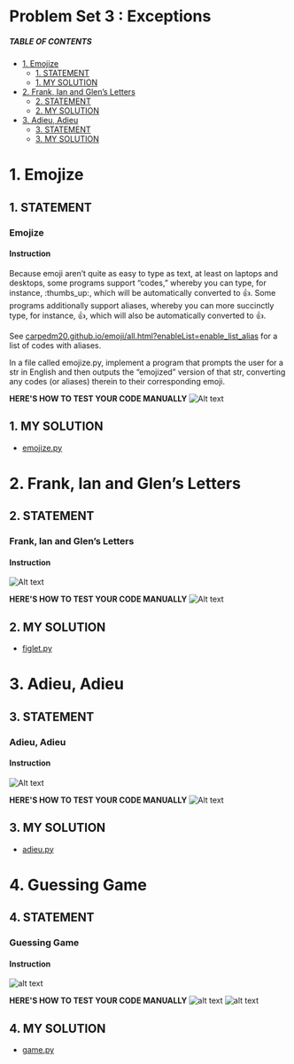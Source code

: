 # Problem Set 3 : Exceptions

##### TABLE OF CONTENTS
- [1. Emojize](#1-emojize)
  * [1. STATEMENT](#1-statement)
  * [1. MY SOLUTION](#1-my-solution)
- [2. Frank, Ian and Glen’s Letters](#2-frank--ian-and-glen-s-letters)
  * [2. STATEMENT](#2-statement)
  * [2. MY SOLUTION](#2-my-solution)
- [3. Adieu, Adieu](#3-adieu--adieu)
  * [3. STATEMENT](#3-statement)
  * [3. MY SOLUTION](#3-my-solution)


# 1. Emojize
## 1. STATEMENT
### Emojize
#### Instruction
Because emoji aren’t quite as easy to type as text, at least on laptops and desktops, some programs support “codes,” whereby you can type, for instance, :thumbs_up:, which will be automatically converted to 👍. Some programs additionally support aliases, whereby you can more succinctly type, for instance, :thumbsup:, which will also be automatically converted to 👍.

See [carpedm20.github.io/emoji/all.html?enableList=enable_list_alias](https://carpedm20.github.io/emoji/all.html?enableList=enable_list_alias) for a list of codes with aliases.

In a file called emojize.py, implement a program that prompts the user for a str in English and then outputs the “emojized” version of that str, converting any codes (or aliases) therein to their corresponding emoji.

**HERE'S HOW TO TEST YOUR CODE MANUALLY**
![Alt text](<Problem Set 4/Images/emojize.png>)

## 1. MY SOLUTION
- [emojize.py](https://github.com/p3uj/edX-Harvard-University-CS50-s-Introduction-to-Programming-with-Python/blob/5b85f3641e5d70a455a7b20156176e988f6f2494/Problem%20Set%204/emojize.py)


# 2. Frank, Ian and Glen’s Letters
## 2. STATEMENT
### Frank, Ian and Glen’s Letters
#### Instruction
![Alt text](<Problem Set 4/Images/Frank, Ian and Glen’s Letters Instructions.png>)

**HERE'S HOW TO TEST YOUR CODE MANUALLY**
![Alt text](<Problem Set 4/Images/Frank, Ian and Glens Letters Test.png>)

## 2. MY SOLUTION
- [figlet.py](https://github.com/p3uj/edX-Harvard-University-CS50-s-Introduction-to-Programming-with-Python/blob/a033df47d32644af12afc1a0c47d625fd78ee56a/Problem%20Set%204/figlet.py)


# 3. Adieu, Adieu
## 3. STATEMENT
### Adieu, Adieu
#### Instruction
![Alt text](<Problem Set 4/Images/Adieu, Adieu Instructions.png>)

**HERE'S HOW TO TEST YOUR CODE MANUALLY**
![Alt text](<Problem Set 4/Images/Adieu, Adieu Test.png>)

## 3. MY SOLUTION
- [adieu.py](https://github.com/p3uj/edX-Harvard-University-CS50-s-Introduction-to-Programming-with-Python/blob/4b713aeff451810121233073752871a35117258c/Problem%20Set%204/adieu.py)

# 4. Guessing Game
## 4. STATEMENT
### Guessing Game
#### Instruction
![alt text](<Problem Set 4/Images/guessing_game_instruction.png>)

**HERE'S HOW TO TEST YOUR CODE MANUALLY**
![alt text](<Problem Set 4/Images/guessing_game_manual_test.png>)
![alt text](<Problem Set 4/Images/guessing_game_manual_test2.png>)

## 4. MY SOLUTION
- [game.py](https://github.com/p3uj/edX-Harvard-University-CS50-s-Introduction-to-Programming-with-Python/blob/2b03b7b9b159e8098342573af97e576520a16846/Problem%20Set%204/game.py)